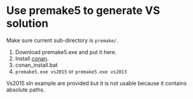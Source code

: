 # Use premake5 to generate VS solution

Make sure current sub-directory is `premake/`.

1. Download premake5.exe and put it here.
1. Install [conan](http://docs.conan.io/en/latest/installation.html).
1. conan_install.bat
1. `premake5.exe vs2015` or `premake5.exe vs2013`

Vs2015 sln example are provided but it is not usable because it contains absolute paths.

